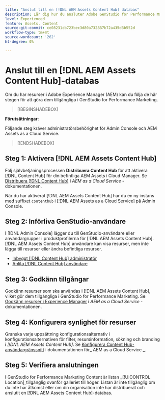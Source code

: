 ```yaml
---
title: "Anslut till en [!DNL AEM Assets Content Hub] databas"
description: Lär dig hur du ansluter Adobe GenStudio for Performance Marketing till en Adobe Experience Manager-databas (AEM) [!DNL Content Hub] och utnyttjar befintligt godkänt innehåll.
level: Experienced
feature: Assets, Content
source-git-commit: ce08231cb723bec3d80a732837b72a435d3b552d
workflow-type: tm+mt
source-wordcount: '262'
ht-degree: 0%

---
```


# Anslut till en [!DNL AEM Assets Content Hub]-databas

Om du har resurser i Adobe Experience Manager (AEM) kan du följa de här stegen för att göra dem tillgängliga i GenStudio for Performance Marketing.

>[!BEGINSHADEBOX]

**Förutsättningar**:

Följande steg kräver administratörsbehörighet för Admin Console och AEM Assets as a Cloud Service.

>[!ENDSHADEBOX]

## Steg 1: Aktivera [!DNL AEM Assets Content Hub]

Följ självbetjäningsprocessen **Distribuera Content Hub** för att aktivera [!DNL Content Hub] för din befintliga AEM Assets i Cloud Manager. Se [Distribuera [!DNL Content Hub]](https://experienceleague.adobe.com/en/docs/experience-manager-cloud-service/content/assets/content-hub/deploy-content-hub) i _AEM as a Cloud Service_ -dokumentationen.

När du har aktiverat [!DNL AEM Assets Content Hub] har du en ny instans med suffixet `contenthub` i [!DNL AEM Assets as a Cloud Service] på Admin Console.

## Steg 2: Införliva GenStudio-användare

I [!DNL Admin Console] lägger du till GenStudio-användare eller användargrupper i produktprofilerna för [!DNL AEM Assets Content Hub]. [!DNL AEM Assets Content Hub] användare kan visa resurser, men inte lägga till resurser eller ändra befintliga resurser.

- [Inbyggt [!DNL Content Hub] administratör](https://experienceleague.adobe.com/en/docs/experience-manager-cloud-service/content/assets/content-hub/deploy-content-hub#onboard-content-hub-administrator)
- [Anlita [!DNL Content Hub] användare](https://experienceleague.adobe.com/en/docs/experience-manager-cloud-service/content/assets/content-hub/deploy-content-hub#onboard-content-hub-users)

## Steg 3: Godkänn tillgångar

Godkänn resurser som ska användas i [!DNL AEM Assets Content Hub], vilket gör dem tillgängliga i GenStudio for Performance Marketing. Se [Godkänn resurser i Experience Manager](https://experienceleague.adobe.com/en/docs/experience-manager-cloud-service/content/assets/dynamicmedia/dynamic-media-open-apis/approve-assets) i _AEM as a Cloud Service_ -dokumentationen.

## Steg 4: Konfigurera synlighet för resurser

Granska varje uppsättning konfigurationsalternativ i konfigurationsalternativen för filter, resursinformation, sökning och branding i _[!DNL AEM Assets Content Hub]_. Se [Konfigurera Content Hub-användargränssnitt](https://experienceleague.adobe.com/en/docs/experience-manager-cloud-service/content/assets/content-hub/configure-content-hub-ui-options) i dokumentationen för_ AEM as a Cloud Service _.

## Steg 5: Verifiera anslutningen

I GenStudio for Performance Marketing Content är listan _[!UICONTROL Location]_tillgänglig ovanför galleriet till höger. Listan är inte tillgänglig om du inte har åtkomst eller om din organisation inte har distribuerat och anslutit en [!DNL AEM Assets Content Hub]-databas.
